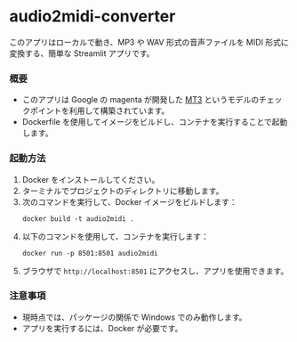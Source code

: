 # audio2midi-converter

このアプリはローカルで動き、MP3 や WAV 形式の音声ファイルを MIDI 形式に変換する、簡単な Streamlit アプリです。

### 概要

- このアプリは Google の magenta が開発した [MT3](https://github.com/magenta/mt3) というモデルのチェックポイントを利用して構築されています。
- Dockerfile を使用してイメージをビルドし、コンテナを実行することで起動します。

### 起動方法

1. Docker をインストールしてください。
2. ターミナルでプロジェクトのディレクトリに移動します。
3. 次のコマンドを実行して、Docker イメージをビルドします：
   ```
   docker build -t audio2midi .
   ```
4. 以下のコマンドを使用して、コンテナを実行します：
   ```
   docker run -p 8501:8501 audio2midi
   ```
5. ブラウザで `http://localhost:8501` にアクセスし、アプリを使用できます。

### 注意事項

- 現時点では、パッケージの関係で Windows でのみ動作します。
- アプリを実行するには、Docker が必要です。
